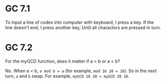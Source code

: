# GC 7.1

To input a line of codes into computer with keyboard, I press a key.
If the line doesn't end, I press another key,
Until all charactors are pressed in turn.

# GC 7.2

For the myGCD function, does it matter if a > b or a < b?

No. When a < b, `a mod b = a` (for example, `mod 16 20 = 16`).
So in the next turn, `a` and `b` swap. 
For example, `myGCD 16 20 = myGCD 20 16`.
